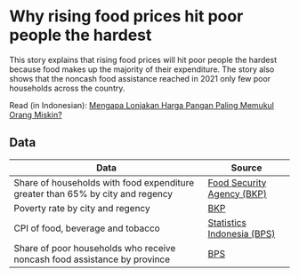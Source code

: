 # Why rising food prices hit poor people the hardest

This story explains that rising food prices will hit poor people the hardest because food makes up the majority of their expenditure. The story also shows that the noncash food assistance reached in 2021 only few poor households across the country.

Read (in Indonesian): [Mengapa Lonjakan Harga Pangan Paling Memukul Orang Miskin?](https://katadata.co.id/ariayudhistira/analisisdata/6263774b83d0d/mengapa-lonjakan-harga-pangan-paling-memukul-orang-miskin)


## Data

Data | Source |  
---- | ------ |  
Share of households with food expenditure greater than 65% by city and regency | [Food Security Agency (BKP)](http://app2.badanpangan.go.id/) |  
Poverty rate by city and regency | [BKP](http://app2.badanpangan.go.id/) |  
CPI of food, beverage and tobacco | [Statistics Indonesia (BPS)](https://bps.go.id/indicator/3/1905/1/indeks-harga-konsumen-2018-100-menurut-kelompok-dan-sub-kelompok-01-makanan-minuman-dan-tembakau.html) |  
Share of poor households who receive noncash food assistance by province | [BPS](https://bps.go.id/publication/2021/11/30/9c24f43365d1e41c8619dfe4/penghitungan-dan-analisis-kemiskinan-makro-indonesia-tahun-2021.html) |  